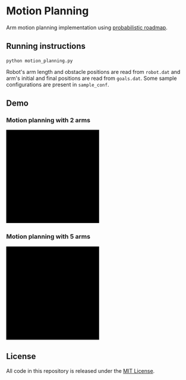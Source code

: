 # Motion Planning
Arm motion planning implementation using [probabilistic roadmap](https://en.wikipedia.org/wiki/Probabilistic_roadmap).

## Running instructions

    python motion_planning.py

Robot's arm length and obstacle positions are read from `robot.dat` and arm's initial and final positions are read from `goals.dat`. Some sample configurations are present in `sample_conf`.

## Demo
### Motion planning with 2 arms
![Motion Planning with 2 arms](final_results/2.gif)

### Motion planning with 5 arms
![Motion Planning with 2 arms](final_results/5.gif)

## License
All code in this repository is released under the [MIT License](http://www.opensource.org/licenses/MIT).
